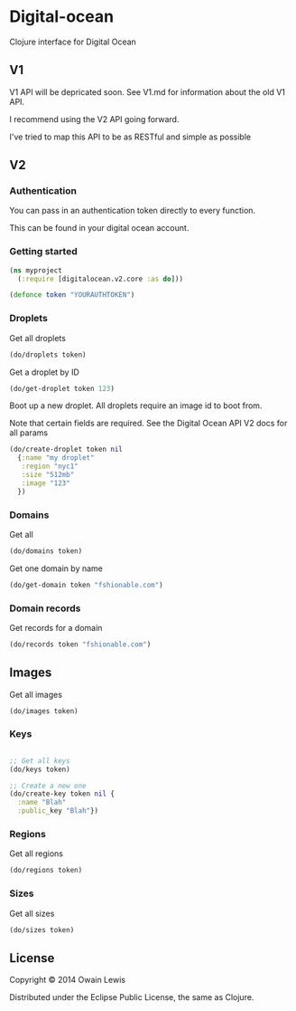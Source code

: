 # Digital-ocean

Clojure interface for Digital Ocean

## V1

V1 API will be depricated soon. See V1.md for information about the old V1 API.

I recommend using the V2 API going forward.

I've tried to map this API to be as RESTful and simple as possible

## V2

### Authentication

You can pass in an authentication token directly to every function.

This can be found in your digital ocean account.

### Getting started

```clojure
(ns myproject
  (:require [digitalocean.v2.core :as do]))

(defonce token "YOURAUTHTOKEN")

```

### Droplets

Get all droplets

```clojure
(do/droplets token)
```

Get a droplet by ID

```clojure
(do/get-droplet token 123)
```

Boot up a new droplet. All droplets require an image id to boot from.

Note that certain fields are required. See the Digital Ocean API V2 docs for all params

```clojure
(do/create-droplet token nil
  {:name "my droplet"
   :region "nyc1"
   :size "512mb"
   :image "123"
  })
```

### Domains

Get all

```clojure
(do/domains token)
```

Get one domain by name

```clojure
(do/get-domain token "fshionable.com")
```

### Domain records

Get records for a domain

```clojure
(do/records token "fshionable.com")
```

## Images

Get all images

```clojure
(do/images token)
```

### Keys

```clojure

;; Get all keys
(do/keys token)

;; Create a new one
(do/create-key token nil {
  :name "Blah"
  :public_key "Blah"})

```

### Regions

Get all regions

```clojure
(do/regions token)
```

### Sizes

Get all sizes

```clojure
(do/sizes token)
```

## License

Copyright © 2014 Owain Lewis

Distributed under the Eclipse Public License, the same as Clojure.
